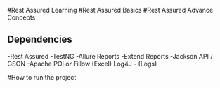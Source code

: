 #Rest Assured Learning
#Rest Assured Basics
#Rest Assured Advance Concepts

## Dependencies 
-Rest Assured
-TestNG
-Allure Reports
-Extend Reports
-Jackson API / GSON
-Apache POI or Fillow (Excel)
Log4J - (Logs)




#How to run the project